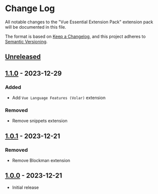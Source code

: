 # Change Log

All notable changes to the "Vue Essential Extension Pack" extension pack will be documented in this file.

The format is based on [Keep a Changelog](https://keepachangelog.com/en/1.0.0/),
and this project adheres to [Semantic Versioning](https://semver.org/spec/v2.0.0.html).

## [Unreleased]

## [1.1.0] - 2023-12-29

### Added

- Add `Vue Language Features (Volar)` extension

### Removed

- Remove snippets extension

## [1.0.1] - 2023-12-21

### Removed

- Remove Blockman extension

## [1.0.0] - 2023-12-21

- Initial release

[unreleased]: https://github.com/ManuelGil/vscode-vue-pack/compare/v1.1.0...HEAD
[1.1.0]: https://github.com/ManuelGil/vscode-vue-pack/compare/v1.0.1...v1.1.0
[1.0.1]: https://github.com/ManuelGil/vscode-vue-pack/compare/v1.0.0...v1.0.1
[1.0.0]: https://github.com/ManuelGil/vscode-vue-pack/releases/tag/v1.0.0
